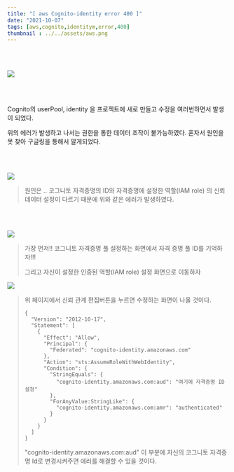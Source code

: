 ```yaml
---
title: "[ aws Cognito-identity error 400 ]"
date: "2021-10-07"
tags: [aws,cognito,identitym,error,400]
thumbnail : ../../assets/aws.png
---
```


<br>

<br>

![](https://images.velog.io/images/app235/post/20e6b2cd-aecc-437c-940b-29bdc05678d3/%E1%84%89%E1%85%B3%E1%84%8F%E1%85%B3%E1%84%85%E1%85%B5%E1%86%AB%E1%84%89%E1%85%A3%E1%86%BA%202021-10-07%20%E1%84%8B%E1%85%A9%E1%84%92%E1%85%AE%2012.45.40.png)

<br>

<br>

Cognito의 userPool, identity 을 프로젝트에 새로 만들고 수정을 여러번하면서 발생이 되었다.

위의 에러가 발생하고 나서는 권한을 통한 데이터 조작이 불가능하였다. 혼자서 원인을 못 찾아 구글링을 통해서 알게되었다. 

<br>

<br>

![](https://images.velog.io/images/app235/post/ec39b60e-8b6e-4aa2-b188-099bcdf65f7c/%E1%84%89%E1%85%B3%E1%84%8F%E1%85%B3%E1%84%85%E1%85%B5%E1%86%AB%E1%84%89%E1%85%A3%E1%86%BA%202021-10-07%20%E1%84%8B%E1%85%A9%E1%84%92%E1%85%AE%2012.48.58.png)

> 원인은 .. 코그니토 자격증명의 ID와 자격증명에 설정한 역할(IAM role) 의 신뢰 데이터 설정이 다르기 때문에 위와 같은 에러가 발생하였다.

<br>

<br>

![](https://images.velog.io/images/app235/post/7f18ade2-3858-414d-828c-0767d61db797/image.png)

> 가장 먼저!! 코그니토 자격증명 풀 설정하는 화면에서 자격 증명 풀 ID를 기억하자!!!
>
> 그리고 자신이 설정한 인증된 역할(IAM role) 설정 화면으로 이동하자



![](https://images.velog.io/images/app235/post/e10a812c-0804-4cd0-bfa5-933c3ff55d1c/image.png)

> 위 페이지에서 신뢰 관계 편집버튼을 누르면 수정하는 화면이 나올 것이다.
>
> ```
> {
>   "Version": "2012-10-17",
>   "Statement": [
>     {
>       "Effect": "Allow",
>       "Principal": {
>         "Federated": "cognito-identity.amazonaws.com"
>       },
>       "Action": "sts:AssumeRoleWithWebIdentity",
>       "Condition": {
>         "StringEquals": {
>           "cognito-identity.amazonaws.com:aud": "여기에 자격증명 ID 설정"
>         },
>         "ForAnyValue:StringLike": {
>           "cognito-identity.amazonaws.com:amr": "authenticated"
>         }
>       }
>     }
>   ]
> }
> ```
>
> "cognito-identity.amazonaws.com:aud" 이 부분에 자신의 코그니토 자격증명 Id로 변경시켜주면 에러를 해결할 수 있을 것이다.

